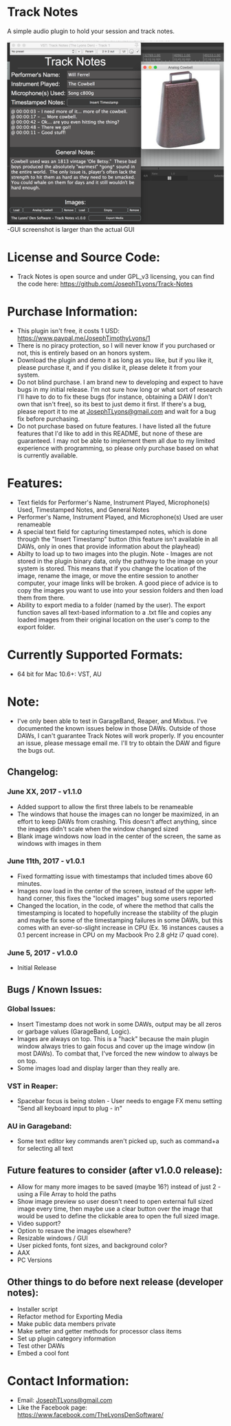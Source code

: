 # Track Notes
A simple audio plugin to hold your session and track notes.

![alt tag](https://github.com/JosephTLyons/Track-Notes/blob/master/Images/Track%20Notes%20GUI.png?raw=true)
-GUI screenshot is larger than the actual GUI

# License and Source Code:
* Track Notes is open source and under GPL_v3 licensing, you can find the code here: https://github.com/JosephTLyons/Track-Notes

# Purchase Information:
* This plugin isn't free, it costs 1 USD: https://www.paypal.me/JosephTimothyLyons/1
* There is no piracy protection, so I will never know if you purchased or not, this is entirely based on an honors system.
* Download the plugin and demo it as long as you like, but if you like it, please purchase it, and if you dislike it, please delete it from your system.
* Do not blind purchase.  I am brand new to developing and expect to have bugs in my initial release.  I'm not sure how long or what sort of research I'll have to do to fix these bugs (for instance, obtaining a DAW I don't own that isn't free), so its best to just demo it first.  If there's a bug, please report it to me at JosephTLyons@gmail.com and wait for a bug fix before purchasing.
* Do not purchase based on future features.  I have listed all the future features that I'd like to add in this README, but none of these are guaranteed.  I may not be able to implement them all due to my limited experience with programming, so please only purchase based on what is currently available.

# Features:
* Text fields for Performer's Name, Instrument Played, Microphone(s) Used, Timestamped Notes, and General Notes
* Performer's Name, Instrument Played, and Microphone(s) Used are user renameable
* A special text field for capturing timestamped notes, which is done through the "Insert Timestamp" button (this feature isn't available in all DAWs, only in ones that provide information about the playhead)
* Abilty to load up to two images into the plugin.  Note - Images are not stored in the plugin binary data, only the pathway to the image on your system is stored.  This means that if you change the location of the image, rename the image, or move the entire session to another computer, your image links will be broken.  A good piece of advice is to copy the images you want to use into your session folders and then load them from there.
* Ability to export media to a folder (named by the user).  The export function saves all text-based information to a .txt file and copies any loaded images from their original location on the user's comp to the export folder.

# Currently Supported Formats:
* 64 bit for Mac 10.6+: VST, AU

# Note:
* I've only been able to test in GarageBand, Reaper, and Mixbus.  I've documented the known issues below in those DAWs.  Outside of those DAWs, I can't guarantee Track Notes will work properly.  If you encounter an issue, please message email me.  I'll try to obtain the DAW and figure the bugs out.

## Changelog:
### June XX, 2017 - v1.1.0
* Added support to allow the first three labels to be renameable
* The windows that house the images can no longer be maximized, in an effort to keep DAWs from crashing.  This doesn't affect anything, since the images didn't scale when the window changed sized
* Blank image windows now load in the center of the screen, the same as windows with images in them

### June 11th, 2017 - v1.0.1
* Fixed formatting issue with timestamps that included times above 60 minutes.
* Images now load in the center of the screen, instead of the upper left-hand corner, this fixes the "locked images" bug some users reported
* Changed the location, in the code, of where the method that calls the timestamping is located to hopefully increase the stability of the plugin and maybe fix some of the timestamping failures in some DAWs, but this comes with an ever-so-slight increase in CPU (Ex. 16 instances causes a 0.1 percent increase in CPU on my Macbook Pro 2.8 gHz i7 quad core).

### June 5, 2017 - v1.0.0
* Initial Release

## Bugs / Known Issues:
### Global Issues:
* Insert Timestamp does not work in some DAWs, output may be all zeros or garbage values (GarageBand, Logic).
* Images are always on top.  This is a "hack" because the main plugin window always tries to gain focus and cover up the image window (in most DAWs).  To combat that, I've forced the new window to always be on top.
* Some images load and display larger than they really are.

### VST in Reaper:
* Spacebar focus is being stolen - User needs to engage FX menu setting "Send all keyboard input to plug - in"

### AU in Garageband:
* Some text editor key commands aren't picked up, such as command+a for selecting all text

## Future features to consider (after v1.0.0 release):
* Allow for many more images to be saved (maybe 16?) instead of just 2 - using a File Array to hold the paths
* Show image preview so user doesn't need to open external full sized image every time, then maybe use a clear button over the image that would be used to define the clickable area to open the full sized image.
* Video support?
* Option to resave the images elsewhere?
* Resizable windows / GUI
* User picked fonts, font sizes, and background color?
* AAX
* PC Versions

## Other things to do before next release (developer notes):
* Installer script
* Refactor method for Exporting Media
* Make public data members private
* Make setter and getter methods for processor class items
* Set up plugin category information
* Test other DAWs
* Embed a cool font

# Contact Information:
* Email: JosephTLyons@gmail.com
* Like the Facebook page: https://www.facebook.com/TheLyonsDenSoftware/
